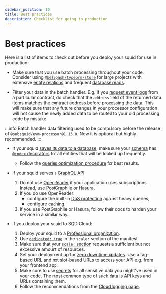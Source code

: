 ```yaml
---
sidebar_position: 10
title: Best practices
description: Checklist for going to production
---
```


# Best practices

Here is a list of items to check out before you deploy your squid for use in production:

* Make sure that you use [batch processing](/sdk/resources/batch-processing) throughout your code. Consider using [`@belopash/typeorm-store`](/external-tools/#belopashtypeorm-store) for large projects with extensive [entity relations](/sdk/reference/schema-file/entity-relations) and frequent [database reads](/sdk/reference/store/typeorm/#typeorm-methods).

* Filter your data in the batch handler. E.g. if you [request event logs](/sdk/reference/processors/evm-batch/logs) from a particular contract, do check that the `address` field of the returned data items matches the contract address before processing the data. This will make sure that any future changes in your processor configuration will not cause the newly added data to be routed to your old processing code by mistake.

:::info
Batch handler data filtering used to be compulsory before the release of `@subsquid/evm-processor@1.13.0`. Now it is optional but highly recommended.
:::

* If your squid [saves its data to a database](/sdk/resources/persisting-data/typeorm), make sure your [schema](/sdk/reference/schema-file) has [`@index` decorators](/sdk/reference/schema-file/indexes-and-constraints) for all entities that will be looked up frequently.
  - Follow the [queries optimization procedure](/cloud/resources/query-optimization) for best results.

* If your squid serves a [GraphQL API](/sdk/resources/serving-graphql)
  1. Do not use [OpenReader](/sdk/resources/serving-graphql/#openreader) if your application uses subscriptions. Instead, use [PostGraphile](/sdk/resources/serving-graphql/#postgraphile) or [Hasura](/sdk/resources/serving-graphql/#hasura).
  2. If you do use OpenReader:
     - configure the built-in [DoS protection](/sdk/reference/openreader-server/configuration/dos-protection) against heavy queries;
     - configure [caching](/sdk/reference/openreader-server/configuration/caching).
  3. If you use PostGraphile or Hasura, follow their docs to harden your service in a similar way.

* If you deploy your squid to SQD Cloud:
  1. Deploy your squid to a [Professional organization](/cloud/resources/organizations/#professional-organizations).
  2. Use [`dedicated: true`](/cloud/reference/scale/#dedicated) in the `scale:` section of the manifest.
  3. Make sure that your [`scale:` section](/cloud/reference/scale) requests a sufficient but not excessive amount of resources.
  4. Set your deployment up for [zero downtime updates](/cloud/resources/slots-and-tags/#zero-downtime-updates). Use a tag-based URL and not slot-based URLs to access your API e.g. from your frontend app.
  5. Make sure to use [secrets](/cloud/resources/env-variables/#secrets) for all sensitive data you might've used in your code. The most common type of such data is API keys and URLs containing them.
  6. Follow the recommendations from the [Cloud logging page](/cloud/resources/logging).
